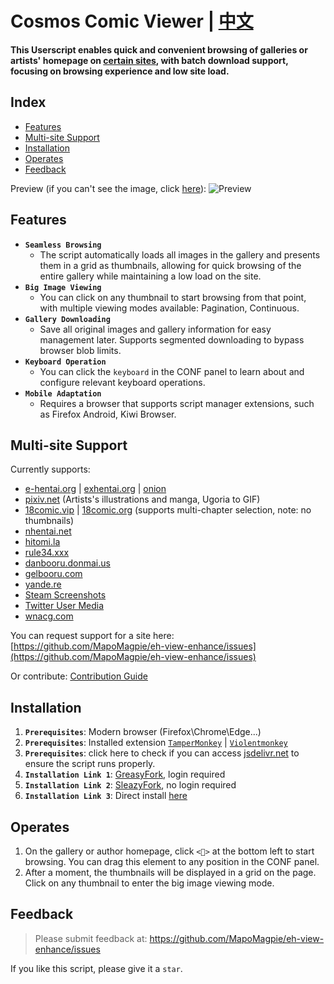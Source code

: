 # Cosmos Comic Viewer | [中文](./README_CN.md)

**This Userscript enables quick and convenient browsing of galleries or artists' homepage on [certain sites](#multi-site-support), with batch download support, focusing on browsing experience and low site load.**

## Index

- [Features](#features)
- [Multi-site Support](#multi-site-support)
- [Installation](#installation)
- [Operates](#operates)
- [Feedback](#feedback)

Preview (if you can't see the image, click [here](/.assets/preview.md)):
![Preview](.assets/eh-view-enhance-showcase3.avif "Preview")

## <a name="features">Features</a>

- **`Seamless Browsing`**
  - The script automatically loads all images in the gallery and presents them in a grid as thumbnails, allowing for quick browsing of the entire gallery while maintaining a low load on the site.
- **`Big Image Viewing`**
  - You can click on any thumbnail to start browsing from that point, with multiple viewing modes available: Pagination, Continuous.
- **`Gallery Downloading`**
  - Save all original images and gallery information for easy management later. Supports segmented downloading to bypass browser blob limits.
- **`Keyboard Operation`**
  - You can click the `keyboard` in the CONF panel to learn about and configure relevant keyboard operations.
- **`Mobile Adaptation`**
  - Requires a browser that supports script manager extensions, such as Firefox Android, Kiwi Browser.

## <a name="multi-site-support">Multi-site Support</a>
Currently supports:
- [e-hentai.org](https://e-hentai.org) | [exhentai.org](https://exhentai.org) | [onion](https://exhentai55ld2wyap5juskbm67czulomrouspdacjamjeloj7ugjbsad.onion)
- [pixiv.net](https://pixiv.net) (Artists's illustrations and manga, Ugoria to GIF)
- [18comic.vip](https://18comic.vip) | [18comic.org](https://18comic.org) (supports multi-chapter selection, note: no thumbnails)
- [nhentai.net](https://nhentai.net)
- [hitomi.la](https://hitomi.la)
- [rule34.xxx](https://rule34.xxx)
- [danbooru.donmai.us](https://danbooru.donmai.us)
- [gelbooru.com](https://gelbooru.com)
- [yande.re](https://yande.re)
- [Steam Screenshots](https://steamcommunity.com/id/some/screenshots)
- [Twitter User Media](https://twitter.com/NASA/media)
- [wnacg.com](https://www.wnacg.com)

You can request support for a site here: [https://github.com/MapoMagpie/eh-view-enhance/issues](https://github.com/MapoMagpie/eh-view-enhance/issues)

Or contribute: [Contribution Guide](https://github.com/MapoMagpie/eh-view-enhance/blob/master/CONTRIBUTING.md)

## <a name="installation">Installation</a>

1. **`Prerequisites`**: Modern browser (Firefox\Chrome\Edge...)
1. **`Prerequisites`**: Installed extension [`TamperMonkey`](https://www.tampermonkey.net/) | [`Violentmonkey`](https://violentmonkey.github.io/)
1. **`Prerequisites`**: click here to check if you can access [jsdelivr.net](https://cdn.jsdelivr.net) to ensure the script runs properly.
1. **`Installation Link 1`**: [GreasyFork](https://greasyfork.org/en/scripts/397848-e-hentai-view-enhance), login required
1. **`Installation Link 2`**: [SleazyFork](https://sleazyfork.org/en/scripts/397848-e-hentai-view-enhance), no login required
1. **`Installation Link 3`**: Direct install [here](https://github.com/MapoMagpie/eh-view-enhance/raw/master/eh-view-enhance.user.js)

## <a name="operates">Operates</a>

1. On the gallery or author homepage, click `<🎑>` at the bottom left to start browsing. You can drag this element to any position in the CONF panel.
2. After a moment, the thumbnails will be displayed in a grid on the page. Click on any thumbnail to enter the big image viewing mode.

## <a name="feedback">Feedback</a>

> Please submit feedback at: https://github.com/MapoMagpie/eh-view-enhance/issues

If you like this script, please give it a `star`.
